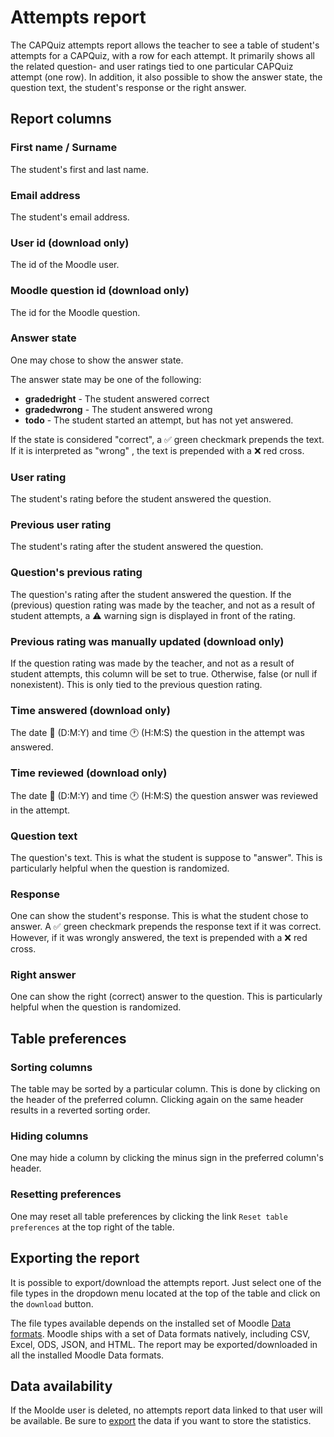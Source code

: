 # Attempts report

The CAPQuiz attempts report allows the teacher to see a table of student's attempts for a CAPQuiz, with a row for each attempt. It primarily shows all the related question- and user ratings tied to one particular CAPQuiz attempt (one row). In addition, it also possible to show the answer state, the question text, the student's response or the right answer.

## Report columns
### First name / Surname
The student's first and last name.

### Email address
The student's email address.

### User id (download only)
The id of the Moodle user.

### Moodle question id (download only)
The id for the Moodle question.

### Answer state
One may chose to show the answer state. 

The answer state may be one of the following:
* **gradedright** - The student answered correct
* **gradedwrong** - The student answered wrong
* **todo** - The student started an attempt, but has not yet answered.

If the state is considered "correct", a ✅ green checkmark prepends the text. If it is interpreted as "wrong" , the text is prepended with a ❌ red cross.

### User rating
The student's rating before the student answered the question.

### Previous user rating
The student's rating after the student answered the question.

### Question's previous rating
The question's rating after the student answered the question. If the (previous) question rating was made by the teacher, and not as a result of student attempts, a ⚠️ warning sign is displayed in front of the rating.

### Previous rating was manually updated (download only)
If the question rating was made by the teacher, and not as a result of student attempts, this column will be set to true. Otherwise, false (or null if nonexistent). This is only tied to the previous question rating.

### Time answered (download only)
The date 📆 (D:M:Y) and time 🕐 (H:M:S) the question in the attempt was answered.

### Time reviewed (download only)
The date 📆 (D:M:Y) and time 🕐 (H:M:S) the question answer was reviewed in the attempt.

### Question text
The question's text. This is what the student is suppose to "answer". This is particularly helpful when the question is randomized.

### Response
One can show the student's response. This is what the student chose to answer. A ✅ green checkmark prepends the response text if it was correct. However, if it was wrongly answered, the text is prepended with a ❌ red cross.

### Right answer
One can show the right (correct) answer to the question. This is particularly helpful when the question is randomized.

## Table preferences
### Sorting columns
The table may be sorted by a particular column. This is done by clicking on the header of the preferred column. Clicking again on the same header results in a reverted sorting order.

### Hiding columns
One may hide a column by clicking the minus sign in the preferred column's header.

### Resetting preferences
One may reset all table preferences by clicking the link `Reset table preferences` at the top right of the table. 

## Exporting the report
It is possible to export/download the attempts report. Just select one of the file types in the dropdown menu located at the top of the table and click on the `download` button.

The file types available depends on the installed set of Moodle [Data formats](https://docs.moodle.org/dev/Data_formats). Moodle ships with a set of Data formats natively, including CSV, Excel, ODS, JSON, and HTML. The report may be exported/downloaded in all the installed Moodle Data formats.

## Data availability
If the Moolde user is deleted, no attempts report data linked to that user will be available. Be sure to [export](#exporting-the-report) the data if you want to store the statistics.